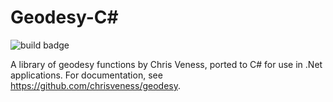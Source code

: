 Geodesy-C#
==========

![build badge](https://img.shields.io/endpoint?url=https://gist.githubusercontent.com/flexplate/a05c7c692c31842ce1e6e136b71654cc/raw/GeodesyBuildBadge.json)

A library of geodesy functions by Chris Veness, ported to C# for use in .Net applications.
For documentation, see https://github.com/chrisveness/geodesy.
